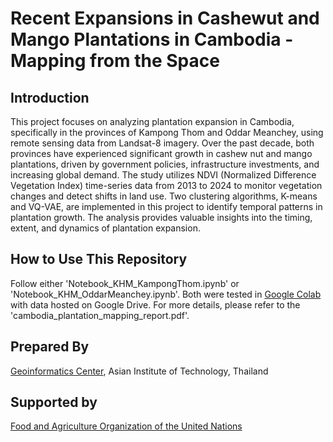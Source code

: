 # Recent Expansions in Cashewut and Mango Plantations in Cambodia - Mapping from the Space

## Introduction

This project focuses on analyzing plantation expansion in Cambodia, specifically in the provinces of Kampong Thom and Oddar Meanchey, using remote sensing data from Landsat-8 imagery. Over the past decade, both provinces have experienced significant growth in cashew nut and mango plantations, driven by government policies, infrastructure investments, and increasing global demand. The study utilizes NDVI (Normalized Difference Vegetation Index) time-series data from 2013 to 2024 to monitor vegetation changes and detect shifts in land use. Two clustering algorithms, K-means and VQ-VAE, are implemented in this project to identify temporal patterns in plantation growth. The analysis provides valuable insights into the timing, extent, and dynamics of plantation expansion.

## How to Use This Repository

Follow either 'Notebook_KHM_KampongThom.ipynb' or 'Notebook_KHM_OddarMeanchey.ipynb'. Both were tested in [Google Colab](https://colab.research.google.com/) with data hosted on Google Drive. For more details, please refer to the 'cambodia_plantation_mapping_report.pdf'.

## Prepared By

[Geoinformatics Center](https://ait.ac.th/centre/geoinformatics-center/), Asian Institute of Technology, Thailand

## Supported by

[Food and Agriculture Organization of the United Nations](https://www.fao.org/home/en)
